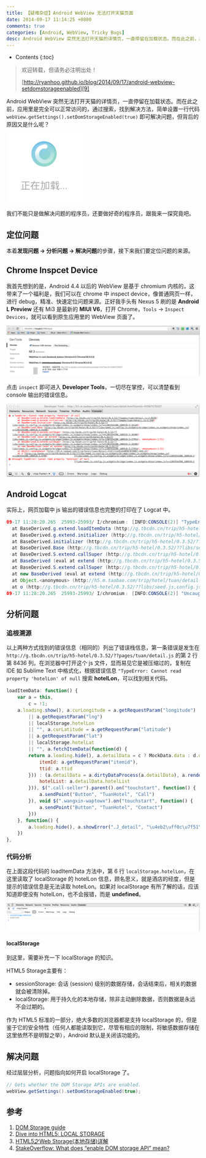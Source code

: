 ```yaml
---
title: 【疑难杂症】Android WebView 无法打开天猫页面
date: 2014-09-17 11:14:25 +0800
comments: true
categories: [Android, WebView, Tricky Bugs]
desc: Android WebView 突然无法打开天猫的详情页，一直停留在加载状态。而在此之前，应用里是完全可以正常访问的，简单设置一行代码 webView.getSettings().setDomStorageEnabled(true) 即可解决，但背后的原因又是什么呢？
---
```


* Contents
{:toc}

> 欢迎转载，但请务必注明出处！
>
> [http://ryanhoo.github.io/blog/2014/09/17/android-webview-setdomstorageenabled][9]

Android WebView 突然无法打开天猫的详情页，一直停留在加载状态。而在此之前，应用里是完全可以正常访问的，通过搜索，找到解决方法，简单设置一行代码 
``webView.getSettings().setDomStorageEnabled(true)`` 即可解决问题，但背后的原因又是什么呢？

![Android WebView Can't Load TMall Pages][1]

我们不能只是做解决问题的程序员，还要做好奇的程序员，跟我来一探究竟吧。

## 定位问题

本着**发现问题 -> 分析问题 -> 解决问题**的步骤，接下来我们要定位问题的来源。

## Chrome Inspcet Device

我首先想到的是，Android 4.4 以后的 WebView 是基于 chromium 内核的，这带来了一个福利是，我们可以在 chrome 中 inspect device，像普通网页一样，进行 debug，精准、快速定位问题来源。正好我手头有 Nexus 5 刷的是 **Android L Preview** 还有 Mi3 是最新的 **MIUI V6**，打开 Chrome，``Tools`` -> ``Inspect Devices``，就可以看到原生应用里的 WebView 页面了。

![Chrome Inspect Devices][2]

点击 ``inspect`` 即可进入 **Developer Tools**，一切尽在掌控，可以清楚看到 console 输出的错误信息。

![Chrome Developer Tools][3]

## Android Logcat

实际上，网页加载中 js 输出的错误信息也完整的打印在了 Logcat 中。

```java
09-17 11:28:20.265  25993-25993/ I/chromium﹕ [INFO:CONSOLE(2)] "TypeError: Cannot read property 'hotelLon' of null
  at BaseDerived.g.extend.loadItemData (http://g.tbcdn.cn/trip/h5-hotel/0.3.52/??pages/tuan/detail.js:2:8436)
  at BaseDerived.g.extend.initializer (http://g.tbcdn.cn/trip/h5-hotel/0.3.52/??pages/tuan/detail.js:2:340)
  at BaseDerived.initializer (http://g.tbcdn.cn/trip/h5-hotel/0.3.52/??libs/seed.js,config.js,widgets/bridge/index.js,widgets/mtop/index.js?v=1203354280_108918:3:24184)
  at BaseDerived.Base (http://g.tbcdn.cn/trip/h5-hotel/0.3.52/??libs/seed.js,config.js,widgets/bridge/index.js,widgets/mtop/index.js?v=1203354280_108918:3:24486)
  at BaseDerived.S.extend.callSuper (http://g.tbcdn.cn/trip/h5-hotel/0.3.52/??libs/seed.js,config.js,widgets/bridge/index.js,widgets/mtop/index.js?v=1203354280_108918:3:26305)
  at BaseDerived (eval at extend (http://g.tbcdn.cn/trip/h5-hotel/0.3.52/??libs/seed.js,config.js,widgets/bridge/index.js,widgets/mtop/index.js?v=1203354280_108918:3:27954), <anonymous>:1:51)
  at BaseDerived.S.extend.callSuper (http://g.tbcdn.cn/trip/h5-hotel/0.3.52/??libs/seed.js,config.js,widgets/bridge/index.js,widgets/mtop/index.js?v=1203354280_108918:3:26305)
  at new BaseDerived (eval at extend (http://g.tbcdn.cn/trip/h5-hotel/0.3.52/??libs/seed.js,config.js,widgets/bridge/index.js,widgets/mtop/index.js?v=1203354280_108918:3:27954), <anonymous>:1:51)
  at Object.<anonymous> (http://h5.m.taobao.com/trip/hotel/tuan/detail.html?itemId=40987076007:426:22)
  at o (http://g.tbcdn.cn/trip/h5-hotel/0.3.52/??libs/seed.js,config.js,widgets/bridge/index.js,widgets/mtop/index.js?v=1203354280_108918:3:4799)", source: http://g.tbcdn.cn/trip/h5-hotel/0.3.52/??libs/seed.js,config.js,widgets/bridge/index.js,widgets/mtop/index.js?v=1203354280_108918 (2)
09-17 11:28:20.265  25993-25993/ I/chromium﹕ [INFO:CONSOLE(2)] "Uncaught TypeError: Cannot read property 'hotelLon' of null", source: http://g.tbcdn.cn/trip/h5-hotel/0.3.52/??libs/seed.js,config.js,widgets/bridge/index.js,widgets/mtop/index.js?v=1203354280_108918 (2)
```

## 分析问题

### 追根溯源

以上两种方式找到的错误信息（相同的）列出了错误栈信息，第一条错误是发生在 ``http://g.tbcdn.cn/trip/h5-hotel/0.3.52/??pages/tuan/detail.js`` 的第 2 行第 8436 列。在浏览器中打开这个 js 文件，显而易见它是被压缩过的，复制在 IDE 如 Sublime Text 中格式化，根据错误信息 ``"TypeError: Cannot read property 'hotelLon' of null`` 搜索 **hotelLon**，可以找到相关代码。

```javascript
loadItemData: function() {
	var a = this,
		c = !1;
	a.loading.show(), a.curLongitude = a.getRequestParam("longitude") 
		|| a.getRequestParam("lng") 
		|| localStorage.hotelLon 
		|| "", a.curLatitude = a.getRequestParam("latitude") 
		|| a.getRequestParam("lat") 
		|| localStorage.hotelLat 
		|| "", a.fetchItemData(function(d) {
		return a.loading.hide(), a.detailData = c ? MockData.data : d.data, $.isEmptyObject(d.data) && !c ? d.ret && d.ret[0] ? void a.showError(".J_detail", d.ret[0].split("::")[1].split("##")[0] + o) : void a.showError(".J_detail", "\u4eb2\uff0c\u8be5\u9152\u5e97\u6682\u65e0\u56e2\u8d2d\u4fe1\u606f\u3002" + o) : "1" == a.detailData.isPreItem ? void(window.location.href = b("http://h5.m.taobao.com/awp/core/detail.htm?id=${itemId}&ttid=${ttid}", {
			itemId: a.getRequestParam("itemid"),
			ttid: a.ttid
		})) : (a.detailData = a.dirtyDataProcess(a.detailData), a.render($(".J_detail"), a.detailData), a.renderTitle(a.detailData), a.countdownInit(), a.submitButtonStatusInit(), n.init(function() {}), a.sliderInit(), a.detailData.propertiesMap && a.skuModule.init($(".J_sku"), a.detailData), a.priceModule.init($(".J_discount")), a.loadRateInfo(a.detailData.hotelList[0].hid, a.detailData.hotelList[0].shid), a.bindSliderClick(), a.bindServiceClick(), a.bindRateClick(), a.bindSubHallClick(), a.bindDescClick(), a.bindMapClick(), a.bindSkuModuleEvent(), a.bindRecommendItemClick(), a.bindFavoriteClick(), a.bindShareClick(), a.bindSubmitEvent(), a.isTripClient() && ($(".J_discount").removeClass("sticky"), $(".J_favorite").hide(), $(".fav-line").hide()), i.locStorage.set("hotel-tuan-detailHotelList", JSON.stringify({
			hotelList: a.detailData.hotelList
		})), $(".call-seller").parent().on("touchstart", function() {
			a.sendPoint("Button", "TuanHotel", "Call")
		}), void $(".wangxin-waptowx").on("touchstart", function() {
			a.sendPoint("Button", "TuanHotel", "Contact")
		}))
	}, function() {
		a.loading.hide(), a.showError(".J_detail", "\u4eb2\uff0c\u7f51\u7edc\u5f00\u5c0f\u5dee\uff0c\u8bfb\u53d6\u6570\u636e\u5931\u8d25\u3002" + o)
	})
},
```

### 代码分析

在上面这段代码的 loadItemData 方法中，第 6 行 ``localStorage.hotelLon``，在这里读取了 localStorage 的 hotelLon 信息，顾名思义，就是酒店的经度，但是提示的错误信息是无法读取 hotelLon。如果对 localStorage 有所了解的话，应该知道即便没有 hotelLon，也不会报错，而是 **undefined**。

![localStorage fetch a non-existed variable][4]

#### localStorage

到这里，需要补充一下 localStorage 的知识。

HTML5 Storage主要有：

- sessionStorage: 会话 (session) 级别的数据存储，会话结束后，相关的数据就会被清除掉。
- localStorage: 用于持久化的本地存储，除非主动删除数据，否则数据是永远不会过期的。

作为 HTML5 标准的一部分，绝大多数的浏览器都是支持 localStorage 的，但是鉴于它的安全特性（任何人都能读取到它，尽管有相应的限制，将敏感数据存储在这里依然不是明智之举），Android 默认是关闭该功能的。

## 解决问题

经过层层分析，问题指向如何开启 localStorage 了。

```java
// Gets whether the DOM Storage APIs are enabled.
webView.getSettings().setDomStorageEnabled(true);
```

## 参考
1. [DOM Storage guide][5]
2. [Dive into HTML5: LOCAL STORAGE][6]
3. [HTML5之Web Storage(本地存储)详解][7]
4. [StakeOverflow: What does “enable DOM storage API” mean?][8]

[1]: /images/blog/android/34cb73b6bb0dfbac04b1f50d6a58c05a.png
[2]: /images/blog/android/d5681ec2448ebb4bfd6e22eb805d7ad6.png
[3]: /images/blog/android/45c5b879756949cb1e70523f5aad0276.png
[4]: /images/blog/android/e6ff9ad286da4dae4c75ea3613980ff5.png
[5]: https://developer.mozilla.org/en-US/docs/Web/Guide/API/DOM/Storage
[6]: http://diveintohtml5.info/detect.html
[7]: http://blog.baiwand.com/?post=184
[8]: http://stackoverflow.com/questions/5858760/what-does-enable-dom-storage-api-mean
[9]: http://ryanhoo.github.io/blog/2014/09/17/android-webview-setdomstorageenabled